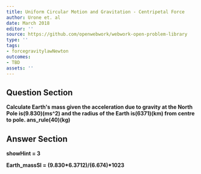 ```yaml
---
title: Uniform Circular Motion and Gravitation - Centripetal Force
author: Urone et. al
date: March 2018
editor: ''
source: https://github.com/openwebwork/webwork-open-problem-library
type: ''
tags:
- forcegravitylawNewton
outcomes:
- TBD
assets: ''
---
```


## Question Section 

<b>
Calculate Earth's mass given the acceleration due to gravity at the North Pole is(9.830)(ms^2) and the radius of the Earth is(6371)(km) from centre to pole.
ans_rule(40)(kg)



## Answer Section

showHint = 3

Earth_massSI = (9.830*6.371**2)/(6.674)*10**23